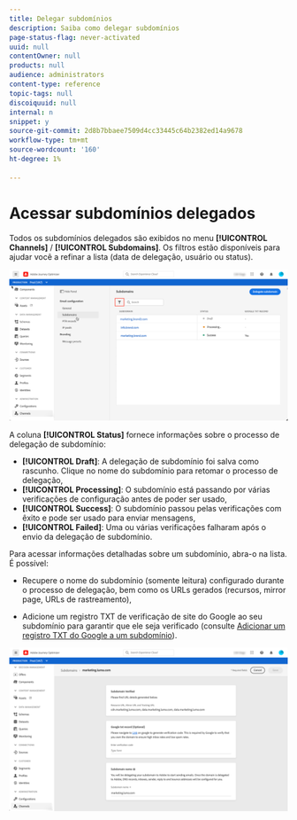 ```yaml
---
title: Delegar subdomínios
description: Saiba como delegar subdomínios
page-status-flag: never-activated
uuid: null
contentOwner: null
products: null
audience: administrators
content-type: reference
topic-tags: null
discoiquuid: null
internal: n
snippet: y
source-git-commit: 2d8b7bbaee7509d4cc33445c64b2382ed14a9678
workflow-type: tm+mt
source-wordcount: '160'
ht-degree: 1%

---
```



# Acessar subdomínios delegados

Todos os subdomínios delegados são exibidos no menu **[!UICONTROL Channels]** / **[!UICONTROL Subdomains]**. Os filtros estão disponíveis para ajudar você a refinar a lista (data de delegação, usuário ou status).

![](../assets/subdomain-list.png)

A coluna **[!UICONTROL Status]** fornece informações sobre o processo de delegação de subdomínio:

* **[!UICONTROL Draft]**: A delegação de subdomínio foi salva como rascunho. Clique no nome do subdomínio para retomar o processo de delegação,
* **[!UICONTROL Processing]**: O subdomínio está passando por várias verificações de configuração antes de poder ser usado,
* **[!UICONTROL Success]**: O subdomínio passou pelas verificações com êxito e pode ser usado para enviar mensagens,
* **[!UICONTROL Failed]**: Uma ou várias verificações falharam após o envio da delegação de subdomínio.

Para acessar informações detalhadas sobre um subdomínio, abra-o na lista. É possível:

* Recupere o nome do subdomínio (somente leitura) configurado durante o processo de delegação, bem como os URLs gerados (recursos, mirror page, URLs de rastreamento),

* Adicione um registro TXT de verificação de site do Google ao seu subdomínio para garantir que ele seja verificado (consulte [Adicionar um registro TXT do Google a um subdomínio](google-txt.md)).

![](../assets/subdomain-delegated.png)
